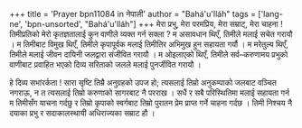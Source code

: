 +++
title = 'Prayer bpn11084 in नेपाली'
author = "Bahá'u'lláh"
tags = ['lang-ne', 'bpn-unsorted', "Bahá'u'lláh"]
+++
मेरा प्रभु, मेरा परमप्रिय, मेरा सम्राट्, मेरा चाहना ! तिमीप्रतिको मेरो कृतज्ञतालाई कुन वाणीले व्यक्त गर्न सक्ला ? म असावधान थिएँ, तिमीले मलाई सचेत गरायौ । म तिमीबाट विमुख थिएँ, तिमीले कृपापूर्वक मलाई तिमीतिर अभिमुख हुन सहायता गर्यौ । म मरेतुल्य थिएँ, तिमीले मलाई जीवन दायिनी जलद्वारा संजीवित गरायौ । म ओइलाएको थिएँ, तिमीले सर्व–करुणामय प्रभुको वाणीबाट प्रवाहित भएको दिव्य सरिताको जलले मलाई पुनर्जीवित गरायौ । 

हे दिव्य सभांरर्कता ! सारा सृष्टि  तिम्रै  अनुग्रहको उपज हो; त्यसलाई तिम्रो अनुकम्पाको जलबाट वञ्चित नगराऊ, न त त्यसलाई तिम्रो करुणाको सागरबाट नै परराख । सधैं  र सबै परिस्थितिमा मलाई सहायता गर्न म तिमीसँग याचना गर्दछु र तिम्रो कृपाको स्वर्गबाट तिम्रो पुरातन प्रेम प्राप्त गर्ने चाहना गर्दछ । तिमी निश्चय नै दयाका प्रभु र सदाकालस्थायी अधिराज्यका सम्राट हौ ।
